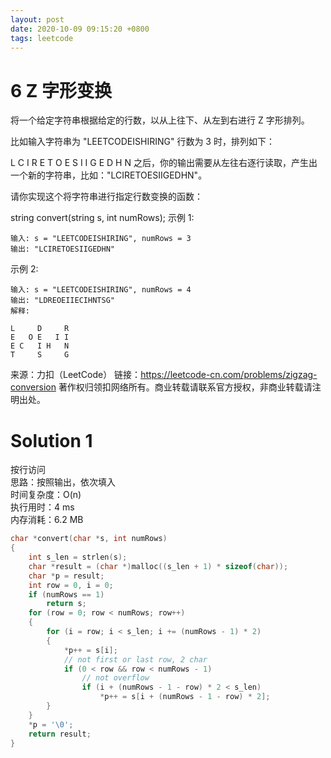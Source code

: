 ```yaml
---
layout: post
date: 2020-10-09 09:15:20 +0800
tags: leetcode
---
```


# 6 Z 字形变换
将一个给定字符串根据给定的行数，以从上往下、从左到右进行 Z 字形排列。

比如输入字符串为 "LEETCODEISHIRING" 行数为 3 时，排列如下：

L   C   I   R
E T O E S I I G
E   D   H   N
之后，你的输出需要从左往右逐行读取，产生出一个新的字符串，比如："LCIRETOESIIGEDHN"。

请你实现这个将字符串进行指定行数变换的函数：

string convert(string s, int numRows);
示例 1:
```
输入: s = "LEETCODEISHIRING", numRows = 3
输出: "LCIRETOESIIGEDHN"
```
示例 2:
```
输入: s = "LEETCODEISHIRING", numRows = 4
输出: "LDREOEIIECIHNTSG"
解释:

L     D     R
E   O E   I I
E C   I H   N
T     S     G
```
来源：力扣（LeetCode）
链接：https://leetcode-cn.com/problems/zigzag-conversion
著作权归领扣网络所有。商业转载请联系官方授权，非商业转载请注明出处。

# Solution 1
按行访问  
思路：按照输出，依次填入  
时间复杂度：O(n)  
执行用时：4 ms  
内存消耗：6.2 MB  
``` c
char *convert(char *s, int numRows)
{
    int s_len = strlen(s);
    char *result = (char *)malloc((s_len + 1) * sizeof(char));
    char *p = result;
    int row = 0, i = 0;
    if (numRows == 1)
        return s;
    for (row = 0; row < numRows; row++)
    {
        for (i = row; i < s_len; i += (numRows - 1) * 2)
        {
            *p++ = s[i];
            // not first or last row, 2 char
            if (0 < row && row < numRows - 1)
                // not overflow
                if (i + (numRows - 1 - row) * 2 < s_len)
                    *p++ = s[i + (numRows - 1 - row) * 2];
        }
    }
    *p = '\0';
    return result;
}
```